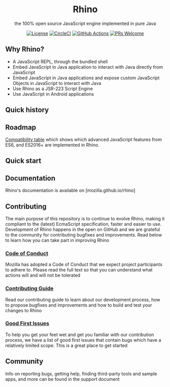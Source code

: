 <h1 align=center>Rhino</h3>
<p align=center>the 100% open source JavaScript engine implemented in pure Java</p>

<p align="center">
  <a href="./LICENSE.txt"><img src="https://img.shields.io/badge/license-MPL%202.0-blue.svg?style=for-the-badge" alt="License"></a>
  <a href="https://app.circleci.com/pipelines/github/mozilla/rhino"><img src="https://img.shields.io/circleci/build/github/mozilla/rhino?logo=CircleCi&style=for-the-badge" alt="CircleCI"></a>
  <a href="https://github.com/mozilla/rhino/actions/workflows/gradle.yml"><img src="https://img.shields.io/github/workflow/status/mozilla/rhino/Rhino%20CI?logo=GitHub&style=for-the-badge" alt="GitHub Actions"></a>
  <a href="CONTRIBUTING.md"><img src="https://img.shields.io/badge/PRs-welcome-brightgreen.svg?style=for-the-badge" alt="PRs Welcome"></a>
</p>

## Why Rhino?
- A JavaScript REPL, through the bundled shell
- Embed JavaScript in Java application to interact with Java directly from JavaScript
- Embed JavaScript in Java applications and expose custom JavaScript Objects in JavaScript to interact with Java
- Use Rhino as a JSR-223 Script Engine
- Use JavaScript in Android applications

## Quick history


## Roadmap


[Compatibility table](http://mozilla.github.io/rhino/compat/engines.html) which shows which advanced JavaScript features from ES6, and ES2016+ are implemented in Rhino.

## Quick start


## Documentation
Rhino's documentation is available on [mozilla.github.io/rhino]

## Contributing
The main purpose of this repository is to continue to evolve Rhino, making it compliant to the (latest) EcmaScript specification, faster and easier to use. Development of Rhino happens in the open on GitHub and we are grateful to the community for contributing bugfixes and improvements. Read below to learn how you can take part in improving Rhino

### [Code of Conduct](CODE_OF_CONDUCT.md)
Mozilla has adopted a Code of Conduct that we expect project participants to adhere to. Please read the full text so that you can understand what actions will and will not be tolerated

### [Contributing Guide](CONTRIBUTING.md)
Read our contributing guide to learn about our development process, how to propose bugfixes and improvements and how to build and test your changes to Rhino

### [Good First Issues](https://github.com/mozilla/rhino/issues?q=is%3Aopen+is%3Aissue+label%3A%22good+first+issue%22)
To help you get your feet wet and get you familiar with our contribution process, we have a list of good first issues that contain bugs which have a relatively limited scope. This is a great place to get started

## Community
Info on reporting bugs, getting help, finding third-party tools and sample apps, and more can be found in the support document
